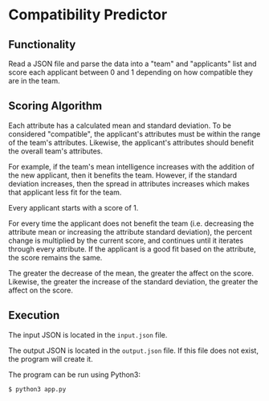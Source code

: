 # Compatibility Predictor

## Functionality

Read a JSON file and parse the data into a "team" and "applicants" list and score each applicant between 0 and 1 depending on how compatible they are in the team.

## Scoring Algorithm
Each attribute has a calculated mean and standard deviation. To be considered "compatible", the applicant's attributes must be within the range of the team's attributes. Likewise, the applicant's attributes should benefit the overall team's attributes.

For example, if the team's mean intelligence increases with the addition of the new applicant, then it benefits the team. However, if the standard deviation increases, then the spread in attributes increases which makes that applicant less fit for the team.

Every applicant starts with a score of 1.

For every time the applicant does not benefit the team (i.e. decreasing the attribute mean or increasing the attribute standard deviation), the percent change is multiplied by the current score, and continues until it iterates through every attribute. If the applicant is a good fit based on the attribute, the score remains the same.

The greater the decrease of the mean, the greater the affect on the score. Likewise, the greater the increase of the standard deviation, the greater the affect on the score.

## Execution
The input JSON is located in the `input.json` file.

The output JSON is located in the `output.json` file. If this file does not exist, the program will create it.

The program can be run using Python3:
```
$ python3 app.py
```
